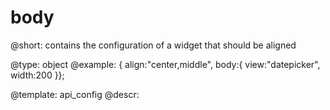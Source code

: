 body
=============

@short:
	contains the configuration of a widget that should be aligned

@type: object
@example:
{ align:"center,middle", body:{ view:"datepicker", width:200 }};

@template:	api_config
@descr:


